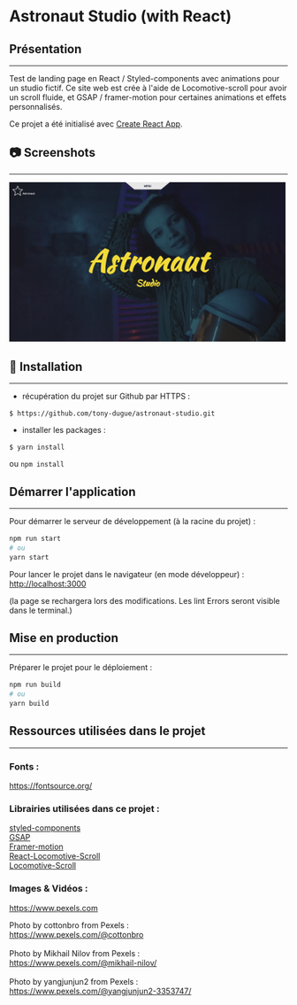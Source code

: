 # Astronaut Studio (with React)

## Présentation
***

Test de landing page en React / Styled-components avec animations pour un studio fictif. 
Ce site web est crée à l'aide de Locomotive-scroll pour avoir un scroll fluide, et GSAP / framer-motion pour certaines animations et effets personnalisés.

Ce projet a été initialisé avec [Create React App](https://github.com/facebook/create-react-app).

## 📷 Screenshots
***

<img src="./screenshots/home.png" width="500">

## 🚀 Installation
***

- récupération du projet sur Github par HTTPS :

```shell script
$ https://github.com/tony-dugue/astronaut-studio.git
```

- installer les packages :
```shell script
$ yarn install
```
ou `npm install`

## Démarrer l'application
***

Pour démarrer le serveur de développement (à la racine du projet) :
```bash
npm run start
# ou
yarn start
```

Pour lancer le projet dans le navigateur (en mode développeur) :
[http://localhost:3000](http://localhost:3000)

(la page se rechargera lors des modifications.
Les lint Errors seront visible dans le terminal.)

## Mise en production
***

Préparer le projet pour le déploiement :

```bash
npm run build
# ou
yarn build
```

## Ressources utilisées dans le projet
***

### Fonts :
https://fontsource.org/ <br />

### Librairies utilisées dans ce projet :

[styled-components](https://styled-components.com/docs/advanced) <br />
[GSAP](https://greensock.com/gsap/) <br />
[Framer-motion](https://www.framer.com/motion/) <br />
[React-Locomotive-Scroll](https://www.npmjs.com/package/react-locomotive-scroll) <br />
[Locomotive-Scroll](https://www.npmjs.com/package/locomotive-scroll) <br />

### Images & Vidéos :

https://www.pexels.com <br />

Photo by cottonbro from Pexels : <br/>
https://www.pexels.com/@cottonbro
<br/><br/>
Photo by Mikhail Nilov from Pexels : <br/>
https://www.pexels.com/@mikhail-nilov/
<br/><br/>
Photo by yangjunjun2
from Pexels : <br/>
https://www.pexels.com/@yangjunjun2-3353747/
